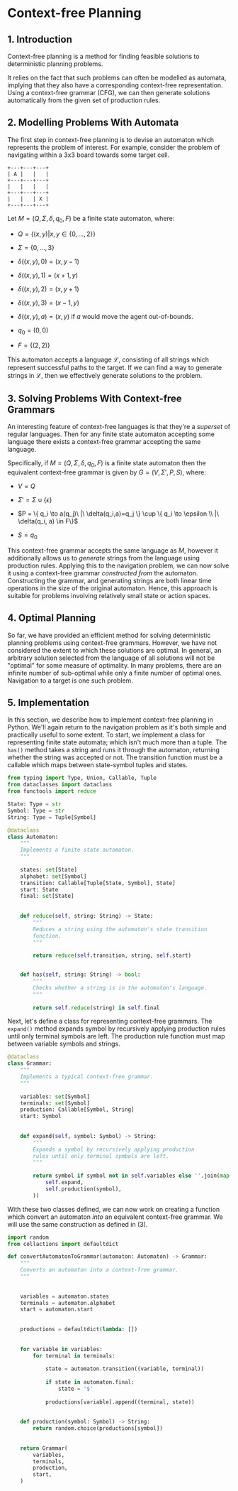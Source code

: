 # Context-free Planning 


## 1. Introduction

Context-free planning is a method for finding feasible solutions to deterministic planning problems. 

It relies on the fact that such problems can often be modelled as automata, implying that they also have a corresponding context-free representation. Using a context-free grammar (CFG), we can then generate solutions automatically from the given set of production rules.


## 2. Modelling Problems With Automata

The first step in context-free planning is to devise an automaton which represents the problem of interest. For example, consider the problem of navigating within a 3x3 board towards some target cell.

```
+---+---+---+
| A |   |   |
+---+---+---+
|   |   |   |
+---+---+---+
|   |   | X |
+---+---+---+
```

Let $M = ( Q, \Sigma, \delta, q_0, F)$ be a finite state automaton, where:

- $Q =  \{ (x, y) | x, y \in \{0,\dots, 2\} \}$

- $\Sigma = \{ 0, \dots, 3\}$

- $\delta((x, y), 0) = (x, y -1)$

- $\delta((x, y), 1) = (x + 1, y)$

- $\delta((x, y), 2) = (x, y + 1)$

- $\delta((x,y), 3) = (x - 1, y)$

- $\delta((x,y), a) = (x, y)$ if $a$ would move the agent out-of-bounds.

- $q_0 = (0, 0)$

- $F = \{ (2, 2) \}$

This automaton accepts a language $\mathcal{L}$, consisting of all strings which represent successful paths to the target. If we can find a way to generate strings in $\mathcal{L}$, then we effectively generate solutions to the problem. 


## 3. Solving Problems With Context-free Grammars

An interesting feature of context-free languages is that they're a *superset* of regular languages. Then for any finite state automaton accepting some language there exists a context-free grammar accepting the same language. 

Specifically, if $M = ( Q, \Sigma, \delta, q_0, F)$ is a finite state automaton then the equivalent context-free grammar is given by  $G = (V, \Sigma', P, S)$, where:

- $V =Q$

- $\Sigma' = \Sigma \cup \{\epsilon\}$

- $P = \{ q_i \to a(q_j)\ |\  \delta(q_i,a)=q_j \} \cup \{ q_i \to \epsilon \\ |\ \delta(q_i, a) \in F\}$

- $S  = q_0$

This context-free grammar accepts the same language as $M$, however it additionally allows us to *generate* strings from the language using production rules. Applying this to the navigation problem, we can now solve it using a context-free grammar *constructed from* the automaton. Constructing the grammar, and generating strings are both linear time operations in the size of the original automaton. Hence, this approach is suitable for problems involving relatively small state or action spaces.


## 4. Optimal Planning

So far, we have provided an efficient method for solving deterministic planning problems using context-free grammars. However, we have not considered the extent to which these solutions are optimal. In general, an arbitrary solution selected from the language of all solutions will not be "optimal" for some measure of optimality. In many problems, there are an infinite number of sub-optimal while only a finite number of optimal ones. Navigation to a target is one such problem.


## 5. Implementation 

In this section, we describe how to implement context-free planning in Python. We'll again return to the navigation problem as it's both simple and practically useful to some extent. To start, we implement a class for representing finite state automata; which isn't much more than a tuple. The `has()` method takes a string and runs it through the automaton, returning whether the string was accepted or not. The transition function must be a callable which maps between state-symbol tuples and states.

```py
from typing import Type, Union, Callable, Tuple
from dataclasses import dataclass
from functools import reduce
```

```py
State: Type = str 
Symbol: Type = str
String: Type = Tuple[Symbol]
```

```py
@dataclass
class Automaton:
	"""
	Implements a finite state automaton.
	"""
	
	states: set[State]
	alphabet: set[Symbol]
	transition: Callable[Tuple[State, Symbol], State]
	start: State
	final: set[State]
	
	
	def reduce(self, string: String) -> State:
		"""
		Reduces a string using the automaton's state transition 
		function.
		"""
		
		return reduce(self.transition, string, self.start)	


	def has(self, string: String) -> bool:
		"""
		Checks whether a string is in the automaton's language.
		"""
		
		return self.reduce(string) in self.final 
```

Next, let's define a class for representing context-free grammars. The `expand()` method expands symbol by recursively applying production rules until only terminal symbols are left. The production rule function must map between variable symbols and strings.

```py
@dataclass 
class Grammar:
	"""
	Implements a typical context-free grammar.
	"""
	
	variables: set[Symbol]
	terminals: set[Symbol]
	production: Callable[Symbol, String]
	start: Symbol
	
	
	def expand(self, symbol: Symbol) -> String:
		"""
		Expands a symbol by recursively applying production 
		rules until only terminal symbols are left.
		"""
		
		return symbol if symbol not in self.variables else ''.join(map(
			self.expand,
			self.production(symbol),
		))
```


With these two classes defined, we can now work on creating a function which convert an automaton *into* an equivalent context-free grammar. We will use the same construction as defined in (3). 


```py
import random
from collactions import defaultdict
```


```py
def convertAutomatonToGrammar(automaton: Automaton) -> Grammar:
	"""
	Converts an automaton into a context-free grammar.
	"""
	
	
	variables = automaton.states 
	terminals = automaton.alphabet 
	start = automaton.start 
	
	
	productions = defaultdict(lambda: [])
	
	
	for variable in variables:
		for terminal in terminals:
		
			state = automaton.transition((variable, terminal))
			
			if state in automaton.final:
				state = '$'
			
			productions[variable].append((terminal, state))
	
	
	def production(symbol: Symbol) -> String:
		return random.choice(productions[symbol])
	
	
	return Grammar(
		variables, 
		terminals,
		production,
		start,
	)
```

